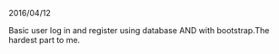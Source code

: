 2016/04/12

Basic user log in and register using database AND with bootstrap.The hardest part to me.


